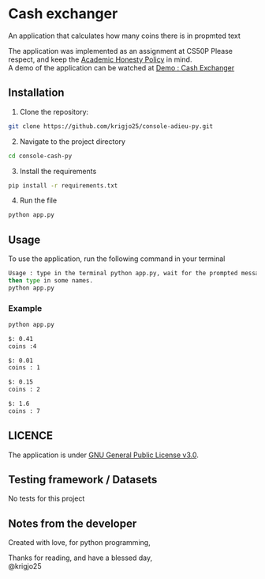 # Cash exchanger
An application that calculates how many coins there is in propmted text

The application was implemented as an assignment at CS50P
Please respect, and keep the [Academic Honesty Policy](https://cs50.harvard.edu/x/2023/honesty/) in mind.<br>
A demo of the application can be watched at [Demo : Cash Exchanger](https://cs50.harvard.edu/x/2024/psets/6/cash/)

## Installation
1. Clone the repository:
```sh
git clone https://github.com/krigjo25/console-adieu-py.git
```

2. Navigate to the project directory
```sh
cd console-cash-py
```

3. Install the requirements
```sh
pip install -r requirements.txt
```
4. Run the file
```sh
python app.py
```

##  Usage
To use the application, run the following command in your terminal

```sh
Usage : type in the terminal python app.py, wait for the prompted message
then type in some names.
python app.py
```

### Example
```sh
python app.py

$: 0.41
coins :4

$: 0.01
coins : 1

$: 0.15
coins : 2

$: 1.6
coins : 7

```

## LICENCE
The application is under [GNU General Public License v3.0](./LICENCE).

##  Testing framework  / Datasets
No tests for this project

## Notes from the developer
Created with love, for python programming,

Thanks for reading, and have a blessed day,<br>
@krigjo25